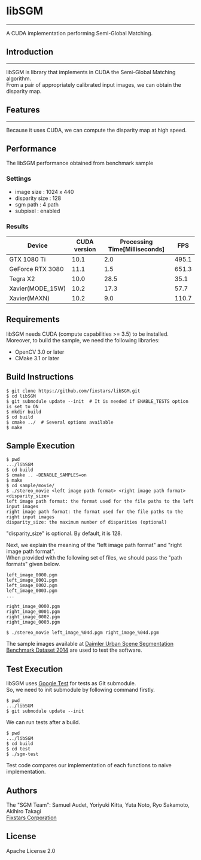 # libSGM
---
A CUDA implementation performing Semi-Global Matching.

## Introduction
---

libSGM is library that implements in CUDA the Semi-Global Matching algorithm.  
From a pair of appropriately calibrated input images, we can obtain the disparity map.

## Features
---
Because it uses CUDA, we can compute the disparity map at high speed.

## Performance
The libSGM performance obtained from benchmark sample
### Settings
- image size : 1024 x 440
- disparity size : 128
- sgm path : 4 path
- subpixel : enabled

### Results
|Device|CUDA version|Processing Time[Milliseconds]|FPS|
|---|---|---|---|
|GTX 1080 Ti|10.1|2.0|495.1|
|GeForce RTX 3080|11.1|1.5|651.3|
|Tegra X2|10.0|28.5|35.1|
|Xavier(MODE_15W)|10.2|17.3|57.7|
|Xavier(MAXN)|10.2|9.0|110.7|

## Requirements
libSGM needs CUDA (compute capabilities >= 3.5) to be installed.  
Moreover, to build the sample, we need the following libraries:
- OpenCV 3.0 or later
- CMake 3.1 or later

## Build Instructions
```
$ git clone https://github.com/fixstars/libSGM.git
$ cd libSGM
$ git submodule update --init  # It is needed if ENABLE_TESTS option is set to ON
$ mkdir build
$ cd build
$ cmake ../  # Several options available
$ make
```

## Sample Execution
```
$ pwd
.../libSGM
$ cd build
$ cmake .. -DENABLE_SAMPLES=on
$ make
$ cd sample/movie/
$ ./stereo_movie <left image path format> <right image path format> <disparity_size>
left image path format: the format used for the file paths to the left input images
right image path format: the format used for the file paths to the right input images
disparity_size: the maximum number of disparities (optional)
```

"disparity_size" is optional. By default, it is 128.

Next, we explain the meaning of the "left image path format" and "right image path format".  
When provided with the following set of files, we should pass the "path formats" given below.
```
left_image_0000.pgm
left_image_0001.pgm
left_image_0002.pgm
left_image_0003.pgm
...

right_image_0000.pgm
right_image_0001.pgm
right_image_0002.pgm
right_image_0003.pgm
```

```
$ ./stereo_movie left_image_%04d.pgm right_image_%04d.pgm
```

The sample images available at [Daimler Urban Scene Segmentation Benchmark Dataset 2014](http://www.6d-vision.com/scene-labeling) are used to test the software.

## Test Execution
libSGM uses [Google Test](https://github.com/google/googletest) for tests as Git submodule.  
So, we need to init submodule by following command firstly.

```
$ pwd
.../libSGM
$ git submodule update --init
```

We can run tests after a build.

```
$ pwd
.../libSGM
$ cd build
$ cd test
$ ./sgm-test
```

Test code compares our implementation of each functions to naive implementation.

## Authors
The "SGM Team": Samuel Audet, Yoriyuki Kitta, Yuta Noto, Ryo Sakamoto, Akihiro Takagi  
[Fixstars Corporation](http://www.fixstars.com/)

## License
Apache License 2.0
